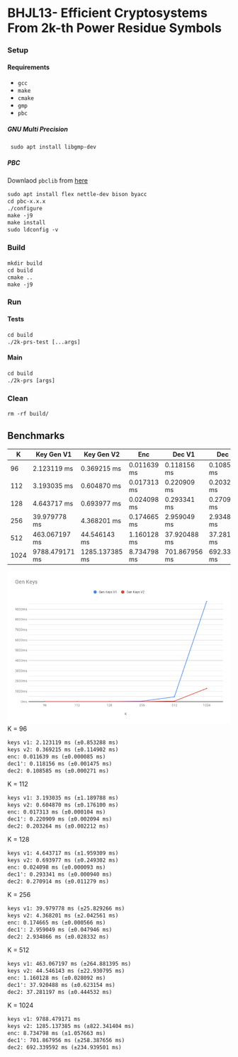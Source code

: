# BHJL13- Efficient Cryptosystems From 2k-th Power Residue Symbols


### Setup

#### Requirements
- `gcc`
- `make`
- `cmake`
- `gmp`
- `pbc`
##### GNU Multi Precision
```shell script
 sudo apt install libgmp-dev
```

##### PBC

Downlaod `pbclib` from [here](https://crypto.stanford.edu/pbc/download.html)
```shell script
sudo apt install flex nettle-dev bison byacc
cd pbc-x.x.x
./configure
make -j9
make install
sudo ldconfig -v
```


### Build
```shell script
mkdir build
cd build
cmake ..
make -j9
```

### Run

#### Tests
```shell script
cd build
./2k-prs-test [...args]
```


#### Main
```shell script
cd build
./2k-prs [args]
```
### Clean

```shell script
rm -rf build/
```


## Benchmarks


| K    | Key Gen V1     | Key Gen V2      | Enc         | Dec V1        | Dec V2        |
|------|----------------|-----------------|-------------|---------------|---------------|
| 96   | 2.123119 ms    | 0.369215 ms     | 0.011639 ms | 0.118156 ms   | 0.108585 ms   |
| 112  | 3.193035 ms    | 0.604870 ms     | 0.017313 ms | 0.220909 ms   | 0.203264 ms   |
| 128  | 4.643717 ms    | 0.693977 ms     | 0.024098 ms | 0.293341 ms   | 0.270914 ms   |
| 256  | 39.979778 ms   | 4.368201 ms     | 0.174665 ms | 2.959049 ms   | 2.934866 ms   |
| 512  | 463.067197 ms  | 44.546143 ms    | 1.160128 ms | 37.920488 ms  | 37.281197 ms  |
| 1024 | 9788.479171 ms | 1285.137385 ms  | 8.734798 ms | 701.867956 ms | 692.339592 ms |


![](benchmarks/Gen_Keys.png)
K = 96
```
keys v1: 2.123119 ms (±0.853288 ms)
keys v2: 0.369215 ms (±0.114902 ms)
enc: 0.011639 ms (±0.000085 ms)
dec1': 0.118156 ms (±0.001475 ms)
dec2: 0.108585 ms (±0.000271 ms)
```

K = 112

```
keys v1: 3.193035 ms (±1.189788 ms)
keys v2: 0.604870 ms (±0.176100 ms)
enc: 0.017313 ms (±0.000104 ms)
dec1': 0.220909 ms (±0.002094 ms)
dec2: 0.203264 ms (±0.002212 ms)
```

K = 128
```
keys v1: 4.643717 ms (±1.959309 ms)
keys v2: 0.693977 ms (±0.249302 ms)
enc: 0.024098 ms (±0.000093 ms)
dec1': 0.293341 ms (±0.000940 ms)
dec2: 0.270914 ms (±0.011279 ms)
```

K = 256
```
keys v1: 39.979778 ms (±25.829266 ms)
keys v2: 4.368201 ms (±2.042561 ms)
enc: 0.174665 ms (±0.000566 ms)
dec1': 2.959049 ms (±0.047946 ms)
dec2: 2.934866 ms (±0.028332 ms)
```

K = 512
```
keys v1: 463.067197 ms (±264.881395 ms)
keys v2: 44.546143 ms (±22.930795 ms)
enc: 1.160128 ms (±0.028092 ms)
dec1': 37.920488 ms (±0.623154 ms)
dec2: 37.281197 ms (±0.444532 ms)
```

K = 1024
```
keys v1: 9788.479171 ms
keys v2: 1285.137385 ms (±822.341404 ms)
enc: 8.734798 ms (±1.057663 ms)
dec1': 701.867956 ms (±258.387656 ms)
dec2: 692.339592 ms (±234.939501 ms)
```